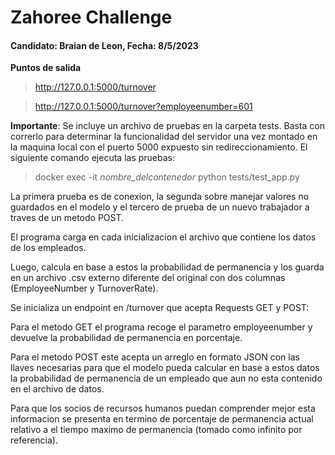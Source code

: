 
# Zahoree Challenge

#### Candidato: **Braian de Leon**, Fecha: **8/5/2023**

**Puntos de salida**

> http://127.0.0.1:5000/turnover

> http://127.0.0.1:5000/turnover?employeenumber=601

**Importante**: Se incluye un archivo de pruebas en la carpeta tests. Basta con correrlo para determinar la funcionalidad del servidor una vez montado en la maquina local con el puerto 5000 expuesto sin redireccionamiento. El siguiente comando ejecuta las pruebas:

> docker exec -it *nombre_delcontenedor* python tests/test_app.py 

La primera prueba es de conexion, la segunda sobre manejar valores no guardados en el modelo y el tercero de prueba de un nuevo trabajador a traves de un metodo POST. 

El programa carga en cada inicializacion el archivo que contiene los datos de los empleados. 

Luego, calcula en base a estos la probabilidad de permanencia y los guarda en un archivo .csv externo diferente del original con dos columnas (EmployeeNumber y TurnoverRate).

Se inicializa un endpoint en /turnover que acepta Requests GET y POST: 

Para el metodo GET el programa recoge el parametro employeenumber y devuelve la probabilidad de permanencia en porcentaje.

Para el metodo POST este acepta un arreglo en formato JSON con las llaves necesarias para que el modelo pueda calcular en base a estos datos la probabilidad de permanencia de un empleado que aun no esta contenido en el archivo de datos. 

Para que los socios de recursos humanos puedan comprender mejor esta informacion se presenta en termino de porcentaje de permanencia actual relativo a el tiempo maximo de permanencia (tomado como infinito por referencia). 


 